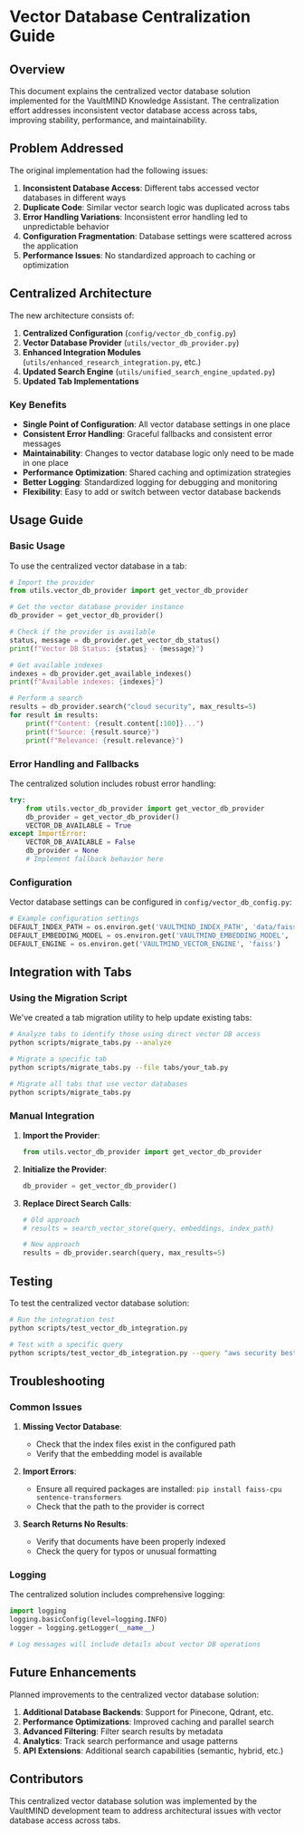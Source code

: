 # Vector Database Centralization Guide

## Overview

This document explains the centralized vector database solution implemented for the VaultMIND Knowledge Assistant. The centralization effort addresses inconsistent vector database access across tabs, improving stability, performance, and maintainability.

## Problem Addressed

The original implementation had the following issues:

1. **Inconsistent Database Access**: Different tabs accessed vector databases in different ways
2. **Duplicate Code**: Similar vector search logic was duplicated across tabs
3. **Error Handling Variations**: Inconsistent error handling led to unpredictable behavior
4. **Configuration Fragmentation**: Database settings were scattered across the application
5. **Performance Issues**: No standardized approach to caching or optimization

## Centralized Architecture

The new architecture consists of:

1. **Centralized Configuration** (`config/vector_db_config.py`)
2. **Vector Database Provider** (`utils/vector_db_provider.py`)
3. **Enhanced Integration Modules** (`utils/enhanced_research_integration.py`, etc.)
4. **Updated Search Engine** (`utils/unified_search_engine_updated.py`)
5. **Updated Tab Implementations**

### Key Benefits

- **Single Point of Configuration**: All vector database settings in one place
- **Consistent Error Handling**: Graceful fallbacks and consistent error messages
- **Maintainability**: Changes to vector database logic only need to be made in one place
- **Performance Optimization**: Shared caching and optimization strategies
- **Better Logging**: Standardized logging for debugging and monitoring
- **Flexibility**: Easy to add or switch between vector database backends

## Usage Guide

### Basic Usage

To use the centralized vector database in a tab:

```python
# Import the provider
from utils.vector_db_provider import get_vector_db_provider

# Get the vector database provider instance
db_provider = get_vector_db_provider()

# Check if the provider is available
status, message = db_provider.get_vector_db_status()
print(f"Vector DB Status: {status} - {message}")

# Get available indexes
indexes = db_provider.get_available_indexes()
print(f"Available indexes: {indexes}")

# Perform a search
results = db_provider.search("cloud security", max_results=5)
for result in results:
    print(f"Content: {result.content[:100]}...")
    print(f"Source: {result.source}")
    print(f"Relevance: {result.relevance}")
```

### Error Handling and Fallbacks

The centralized solution includes robust error handling:

```python
try:
    from utils.vector_db_provider import get_vector_db_provider
    db_provider = get_vector_db_provider()
    VECTOR_DB_AVAILABLE = True
except ImportError:
    VECTOR_DB_AVAILABLE = False
    db_provider = None
    # Implement fallback behavior here
```

### Configuration

Vector database settings can be configured in `config/vector_db_config.py`:

```python
# Example configuration settings
DEFAULT_INDEX_PATH = os.environ.get('VAULTMIND_INDEX_PATH', 'data/faiss_index')
DEFAULT_EMBEDDING_MODEL = os.environ.get('VAULTMIND_EMBEDDING_MODEL', 'all-minLM-L6-v2')
DEFAULT_ENGINE = os.environ.get('VAULTMIND_VECTOR_ENGINE', 'faiss')
```

## Integration with Tabs

### Using the Migration Script

We've created a tab migration utility to help update existing tabs:

```bash
# Analyze tabs to identify those using direct vector DB access
python scripts/migrate_tabs.py --analyze

# Migrate a specific tab
python scripts/migrate_tabs.py --file tabs/your_tab.py

# Migrate all tabs that use vector databases
python scripts/migrate_tabs.py
```

### Manual Integration

1. **Import the Provider**:
   ```python
   from utils.vector_db_provider import get_vector_db_provider
   ```

2. **Initialize the Provider**:
   ```python
   db_provider = get_vector_db_provider()
   ```

3. **Replace Direct Search Calls**:
   ```python
   # Old approach
   # results = search_vector_store(query, embeddings, index_path)
   
   # New approach
   results = db_provider.search(query, max_results=5)
   ```

## Testing

To test the centralized vector database solution:

```bash
# Run the integration test
python scripts/test_vector_db_integration.py

# Test with a specific query
python scripts/test_vector_db_integration.py --query "aws security best practices"
```

## Troubleshooting

### Common Issues

1. **Missing Vector Database**:
   - Check that the index files exist in the configured path
   - Verify that the embedding model is available

2. **Import Errors**:
   - Ensure all required packages are installed: `pip install faiss-cpu sentence-transformers`
   - Check that the path to the provider is correct

3. **Search Returns No Results**:
   - Verify that documents have been properly indexed
   - Check the query for typos or unusual formatting

### Logging

The centralized solution includes comprehensive logging:

```python
import logging
logging.basicConfig(level=logging.INFO)
logger = logging.getLogger(__name__)

# Log messages will include details about vector DB operations
```

## Future Enhancements

Planned improvements to the centralized vector database solution:

1. **Additional Database Backends**: Support for Pinecone, Qdrant, etc.
2. **Performance Optimizations**: Improved caching and parallel search
3. **Advanced Filtering**: Filter search results by metadata
4. **Analytics**: Track search performance and usage patterns
5. **API Extensions**: Additional search capabilities (semantic, hybrid, etc.)

## Contributors

This centralized vector database solution was implemented by the VaultMIND development team to address architectural issues with vector database access across tabs.
